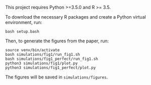 This project requires Python >=3.5.0 and R >= 3.5.

To download the necessary R packages and create a Python virtual environment, run:
```
bash setup.bash
```

Then, to generate the figures from the paper, run:
```
source venv/bin/activate
bash simulations/fig1/run_fig1.sh
bash simulations/fig1_perfect/run_fig1.sh
python3 simulations/fig1/plot.py
python3 simulations/fig1_perfect/plot.py
```

The figures will be saved in `simulations/figures`.
